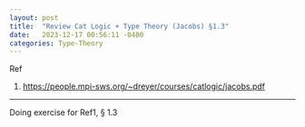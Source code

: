 ```yaml
---
layout: post
title:  "Review Cat Logic + Type Theory (Jacobs) §1.3"
date:   2023-12-17 00:56:11 -0400
categories: Type-Theory
---
```


Ref
1. https://people.mpi-sws.org/~dreyer/courses/catlogic/jacobs.pdf

***
Doing exercise for Ref1, § 1.3
 
